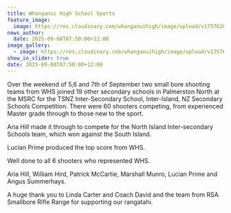 ```yaml
---
title: Whanganui High School Sports
feature_image:
  image: https://res.cloudinary.com/whanganuihigh/image/upload/v1757620186/News/small_bore_shooting.jpg
news_author:
  date: 2025-09-08T07:50:00+12:00
image_gallery:
  - image: https://res.cloudinary.com/whanganuihigh/image/upload/v1757620186/News/small_bore_shooting1.jpg
show_in_slider: true
date: 2025-09-08T07:50:00+12:00
---
```

Over the weekend of 5,6 and 7th of September two small bore shooting teams from WHS joined 19 other secondary schools in Palmerston North at the MSRC for the TSNZ Inter-Secondary School, Inter-Island, NZ Secondary Schools Competition.  There were 60 shooters competing, from experienced Master grade through to those new to the sport.

Aria Hill made it through to compete for the North Island Inter-secondary Schools team, which won against the South Island.

Lucian Prime produced the top score from WHS.

Well done to all 6 shooters who represented WHS.

Aria Hill, William Hird, Patrick McCartie, Marshall Munro, Lucian Prime and Angus Summerhays. 

A huge thank you to Linda Carter and Coach David and the team from RSA Smallbore Rifle Range for supporting our rangatahi.
